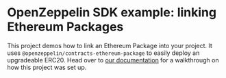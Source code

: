 # OpenZeppelin SDK example: linking Ethereum Packages

This project demos how to link an Ethereum Package into your project. It uses `@openzeppelin/contracts-ethereum-package` to easily deploy an upgradeable ERC20. Head over to [our documentation](https://docs.zeppelinos.org/docs/linking.html) for a walkthrough on how this project was set up.